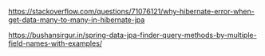 https://stackoverflow.com/questions/71076121/why-hibernate-error-when-get-data-many-to-many-in-hibernate-jpa

https://bushansirgur.in/spring-data-jpa-finder-query-methods-by-multiple-field-names-with-examples/